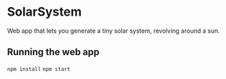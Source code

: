 # SolarSystem

Web app that lets you generate a tiny solar system, revolving around a sun.

## Running the web app
`npm install`
`npm start`
